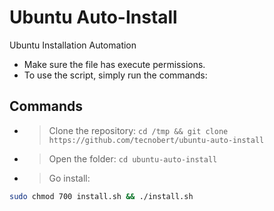 # Ubuntu Auto-Install
Ubuntu Installation Automation

- Make sure the file has execute permissions.
- To use the script, simply run the commands:
## Commands
- > Clone the repository: `cd /tmp && git clone https://github.com/tecnobert/ubuntu-auto-install`

- > Open the folder: `cd ubuntu-auto-install` 

- > Go install: 
```sh
sudo chmod 700 install.sh && ./install.sh
```
